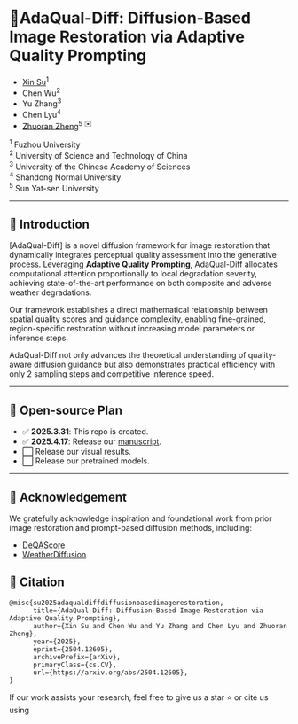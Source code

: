 # 🚀AdaQual-Diff: Diffusion-Based Image Restoration via Adaptive Quality Prompting
* [Xin Su](https://scholar.google.com/citations?user=0AvoocgAAAAJ&hl=zh-CN)<sup>1</sup>  
* Chen Wu<sup>2</sup>  
* Yu Zhang<sup>3</sup>  
* Chen Lyu<sup>4</sup>  
* [Zhuoran Zheng](https://scholar.google.com/citations?user=pXzPL-sAAAAJ&hl=zh-CN)<sup>5 ✉️</sup>  

<sup>1</sup> Fuzhou University  
<sup>2</sup> University of Science and Technology of China  
<sup>3</sup> University of the Chinese Academy of Sciences  
<sup>4</sup> Shandong Normal University  
<sup>5</sup> Sun Yat-sen University  

---

## 🌿 Introduction

[AdaQual-Diff] is a novel diffusion framework for image restoration that dynamically integrates perceptual quality assessment into the generative process. Leveraging **Adaptive Quality Prompting**, AdaQual-Diff allocates computational attention proportionally to local degradation severity, achieving state-of-the-art performance on both composite and adverse weather degradations.

Our framework establishes a direct mathematical relationship between spatial quality scores and guidance complexity, enabling fine-grained, region-specific restoration without increasing model parameters or inference steps.

AdaQual-Diff not only advances the theoretical understanding of quality-aware diffusion guidance but also demonstrates practical efficiency with only 2 sampling steps and competitive inference speed.

---
## 📑 Open-source Plan 
- ✅ **2025.3.31**: This repo is created.
- ✅ **2025.4.17**: Release our [manuscript](https://arxiv.org/abs/2504.12605).
- ⬜ Release our visual results.
- ⬜ Release our pretrained models.
---
## 🙏 Acknowledgement

We gratefully acknowledge inspiration and foundational work from prior image restoration and prompt-based diffusion methods, including:

- [DeQAScore](https://github.com/zhiyuanyou/DeQA-Score)
- [WeatherDiffusion](https://github.com/IGITUGraz/WeatherDiffusion)

 
## 📄 Citation 
```
@misc{su2025adaqualdiffdiffusionbasedimagerestoration,
      title={AdaQual-Diff: Diffusion-Based Image Restoration via Adaptive Quality Prompting}, 
      author={Xin Su and Chen Wu and Yu Zhang and Chen Lyu and Zhuoran Zheng},
      year={2025},
      eprint={2504.12605},
      archivePrefix={arXiv},
      primaryClass={cs.CV},
      url={https://arxiv.org/abs/2504.12605}, 
}
```
If our work assists your research, feel free to give us a star ⭐ or cite us using


```
